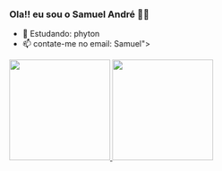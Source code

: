 ### Ola!! eu sou o Samuel André 👋😀

- 🌱 Estudando: phyton
- 📫 contate-me no email: Samuel"> 

<div>
<a href="https://beacons.ai/com/Samuel">
<img height="180em" src = https://github-readme-stats.vercel.app/api?username =Samuel48114&Show_icons=false&theme=dracul&include_all_commits=true&count_private=true"/>
<img height="180em" src = https://github-readme-stats.vercel.app/api/top-langs?username=Samuel&layout=compact&langs_count=16&theme=dracula"/>
</div>
